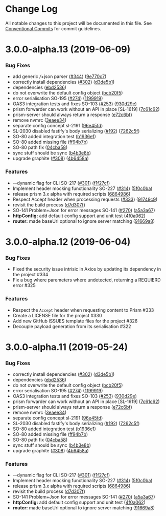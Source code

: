 # Change Log

All notable changes to this project will be documented in this file.
See [Conventional Commits](https://conventionalcommits.org) for commit guidelines.

# 3.0.0-alpha.13 (2019-06-09)


### Bug Fixes

* add generic */*+json parser ([#344](https://github.com/stoplightio/prism/issues/344)) ([9e770c7](https://github.com/stoplightio/prism/commit/9e770c7))
* correctly install dependencies ([#302](https://github.com/stoplightio/prism/issues/302)) ([d3de5b1](https://github.com/stoplightio/prism/commit/d3de5b1))
* dependencies ([ebd2536](https://github.com/stoplightio/prism/commit/ebd2536))
* do not overwrite the default config object ([bcb20f5](https://github.com/stoplightio/prism/commit/bcb20f5))
* error serialisation SO-195 ([#274](https://github.com/stoplightio/prism/issues/274)) ([1199919](https://github.com/stoplightio/prism/commit/1199919))
* OAS3 integration tests and fixes SO-103 ([#253](https://github.com/stoplightio/prism/issues/253)) ([930d29e](https://github.com/stoplightio/prism/commit/930d29e))
* prism forwarder can work without an API in place [SL-1619] ([7c61c62](https://github.com/stoplightio/prism/commit/7c61c62))
* prism-server should always return a response ([e72c6bf](https://github.com/stoplightio/prism/commit/e72c6bf))
* remove nvmrc ([3eaee34](https://github.com/stoplightio/prism/commit/3eaee34))
* separate config concept sl-2191 ([96e45fd](https://github.com/stoplightio/prism/commit/96e45fd))
* SL-2030 disabled fastify's body serializing ([#192](https://github.com/stoplightio/prism/issues/192)) ([7262c5f](https://github.com/stoplightio/prism/commit/7262c5f))
* SO-80 added integration test ([b1936e1](https://github.com/stoplightio/prism/commit/b1936e1))
* SO-80 added missing file ([ff94b7b](https://github.com/stoplightio/prism/commit/ff94b7b))
* SO-80 path fix ([04cba58](https://github.com/stoplightio/prism/commit/04cba58))
* sync stuff should be sync ([b4b3e8b](https://github.com/stoplightio/prism/commit/b4b3e8b))
* upgrade graphite ([#308](https://github.com/stoplightio/prism/issues/308)) ([4b6458a](https://github.com/stoplightio/prism/commit/4b6458a))


### Features

* --dynamic flag for CLI SO-217 ([#301](https://github.com/stoplightio/prism/issues/301)) ([f1f27cf](https://github.com/stoplightio/prism/commit/f1f27cf))
* Implement header mocking functionality SO-227 ([#314](https://github.com/stoplightio/prism/issues/314)) ([5f0c0ba](https://github.com/stoplightio/prism/commit/5f0c0ba))
* release prism 3.x alpha with required scripts ([6864986](https://github.com/stoplightio/prism/commit/6864986))
* Respect Accept header when processing requests ([#333](https://github.com/stoplightio/prism/issues/333)) ([91749c9](https://github.com/stoplightio/prism/commit/91749c9))
* revisit the build process ([d7d307f](https://github.com/stoplightio/prism/commit/d7d307f))
* SO-141 Problem+Json for error messages SO-141 ([#270](https://github.com/stoplightio/prism/issues/270)) ([a5a3a67](https://github.com/stoplightio/prism/commit/a5a3a67))
* **httpConfig:** add default config support and unit test ([4f0a062](https://github.com/stoplightio/prism/commit/4f0a062))
* **router:** made baseUrl optional to ignore server matching ([91669a8](https://github.com/stoplightio/prism/commit/91669a8))





# 3.0.0-alpha.12 (2019-06-04)


### Bug Fixes

* Fixed the security issue intrisic in Axios by updating its dependency in the project #334
* Fix a bug where paremeters where undetected, returning a REQUIERD error #325

### Features

* Respect the `Accept` header when requesting content to Prism #333
* Create a LICENSE file for the project #330
* Add new GitHub ISSUES template files for the project #326
* Decouple payload generation from its serialisation #322




# 3.0.0-alpha.11 (2019-05-24)


### Bug Fixes

* correctly install dependencies ([#302](https://github.com/stoplightio/prism/issues/302)) ([d3de5b1](https://github.com/stoplightio/prism/commit/d3de5b1))
* dependencies ([ebd2536](https://github.com/stoplightio/prism/commit/ebd2536))
* do not overwrite the default config object ([bcb20f5](https://github.com/stoplightio/prism/commit/bcb20f5))
* error serialisation SO-195 ([#274](https://github.com/stoplightio/prism/issues/274)) ([1199919](https://github.com/stoplightio/prism/commit/1199919))
* OAS3 integration tests and fixes SO-103 ([#253](https://github.com/stoplightio/prism/issues/253)) ([930d29e](https://github.com/stoplightio/prism/commit/930d29e))
* prism forwarder can work without an API in place [SL-1619] ([7c61c62](https://github.com/stoplightio/prism/commit/7c61c62))
* prism-server should always return a response ([e72c6bf](https://github.com/stoplightio/prism/commit/e72c6bf))
* remove nvmrc ([3eaee34](https://github.com/stoplightio/prism/commit/3eaee34))
* separate config concept sl-2191 ([96e45fd](https://github.com/stoplightio/prism/commit/96e45fd))
* SL-2030 disabled fastify's body serializing ([#192](https://github.com/stoplightio/prism/issues/192)) ([7262c5f](https://github.com/stoplightio/prism/commit/7262c5f))
* SO-80 added integration test ([b1936e1](https://github.com/stoplightio/prism/commit/b1936e1))
* SO-80 added missing file ([ff94b7b](https://github.com/stoplightio/prism/commit/ff94b7b))
* SO-80 path fix ([04cba58](https://github.com/stoplightio/prism/commit/04cba58))
* sync stuff should be sync ([b4b3e8b](https://github.com/stoplightio/prism/commit/b4b3e8b))
* upgrade graphite ([#308](https://github.com/stoplightio/prism/issues/308)) ([4b6458a](https://github.com/stoplightio/prism/commit/4b6458a))


### Features

* --dynamic flag for CLI SO-217 ([#301](https://github.com/stoplightio/prism/issues/301)) ([f1f27cf](https://github.com/stoplightio/prism/commit/f1f27cf))
* Implement header mocking functionality SO-227 ([#314](https://github.com/stoplightio/prism/issues/314)) ([5f0c0ba](https://github.com/stoplightio/prism/commit/5f0c0ba))
* release prism 3.x alpha with required scripts ([6864986](https://github.com/stoplightio/prism/commit/6864986))
* revisit the build process ([d7d307f](https://github.com/stoplightio/prism/commit/d7d307f))
* SO-141 Problem+Json for error messages SO-141 ([#270](https://github.com/stoplightio/prism/issues/270)) ([a5a3a67](https://github.com/stoplightio/prism/commit/a5a3a67))
* **httpConfig:** add default config support and unit test ([4f0a062](https://github.com/stoplightio/prism/commit/4f0a062))
* **router:** made baseUrl optional to ignore server matching ([91669a8](https://github.com/stoplightio/prism/commit/91669a8))
